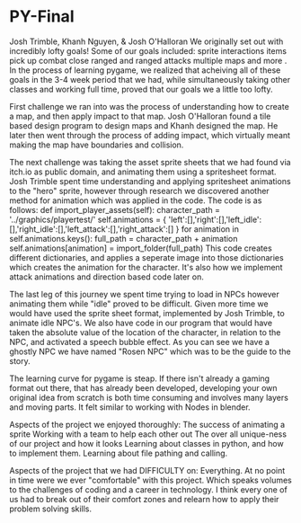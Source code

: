 # PY-Final
Josh Trimble, Khanh Nguyen, & Josh O'Halloran
We originally set out with incredibly lofty goals! 
Some of our goals included: 
  sprite interactions 
  items pick up
  combat 
  close ranged and ranged attacks 
  multiple maps 
  and more .
In the process of learning pygame, we realized that acheiving all of these goals in the 3-4 week period that we had, while simultaneously taking other classes and working full time, proved that our goals we a little too lofty. 

First challenge we ran into was the process of understanding how to create a map, and then apply impact to that map. Josh O'Halloran found a tile based design program to design maps and Khanh designed the map. He later then went through the process of adding impact, which virtually meant making the map have boundaries and collision. 

The next challenge was taking the asset sprite sheets that we had found via itch.io as public domain, and animating them using a spritesheet format. Josh Trimble spent time understanding and applying spritesheet animations to the "hero" sprite, however through research we discovered another method for animation which was applied in the code. The code is as follows: 
	def import_player_assets(self):
		character_path = '../graphics/playertest/'
		self.animations = {
			'left':[],'right':[],'left_idle':[],'right_idle':[],'left_attack':[],'right_attack':[]
		}
		for animation in self.animations.keys():
			full_path = character_path + animation
			self.animations[animation] = import_folder(full_path)
 This code creates different dictionaries, and applies a seperate image into those dictionaries which creates the animation for the character. It's also how we implement attack animations and direction based code later on. 
 
 The last leg of this journey we spent time trying to load in NPCs however animating them while "idle" proved to be difficult. Given more time we would have used the sprite sheet format, implemented by Josh Trimble, to animate idle NPC's. We also have code in our program that would have taken the absolute value of the location of the character, in relation to the NPC, and activated a speech bubble effect. As you can see we have a ghostly NPC we have named "Rosen NPC" which was to be the guide to the story. 
 
 The learning curve for pygame is steap. If there isn't already a gaming format out there, that has already been developed, developing your own original idea from scratch is both time consuming and involves many layers and moving parts. It felt similar to working with Nodes in blender. 
 
 Aspects of the project we enjoyed thoroughly: 
    The success of animating a sprite 
    Working with a team to help each other out 
    The over all unique-ness of our project and how it looks 
    Learning about classes in python, and how to implement them. 
    Learning about file pathing and calling. 
    
Aspects of the project that we had DIFFICULTY on: 
    Everything. At no point in time were we ever "comfortable" with this project. Which speaks volumes to the challenges of coding and a career in technology. I think  every one of us had to break out of their comfort zones and relearn how to apply their problem solving skills. 
    
